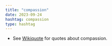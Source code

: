 ```yaml
---
title: "compassion"
date: 2023-09-24
hashtag: compassion
type: hashtag
---
```

* See [Wikiquote](https://en.wikiquote.org/wiki/Compassion) for quotes about compassion.